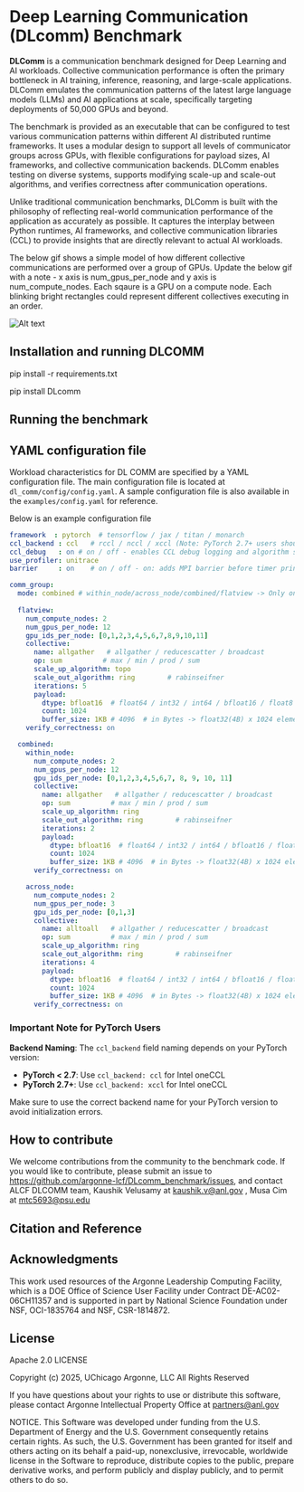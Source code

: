 # Deep Learning Communication (DLcomm) Benchmark

**DLComm** is a communication benchmark designed for Deep Learning and AI workloads. Collective communication performance is often the primary bottleneck in AI training, inference, reasoning, and large-scale applications. DLComm emulates the communication patterns of the latest large language models (LLMs) and AI applications at scale, specifically targeting deployments of 50,000 GPUs and beyond.

The benchmark is provided as an executable that can be configured to test various communication patterns within different AI distributed runtime frameworks. It uses a modular design to support all levels of communicator groups across GPUs, with flexible configurations for payload sizes, AI frameworks, and collective communication backends. DLComm enables testing on diverse systems, supports modifying scale-up and scale-out algorithms, and verifies correctness after communication operations.

Unlike traditional communication benchmarks, DLComm is built with the philosophy of reflecting real-world communication performance of the application as accurately as possible. It captures the interplay between Python runtimes, AI frameworks, and collective communication libraries (CCL) to provide insights that are directly relevant to actual AI workloads.

The below gif shows a simple model of how different collective communications are performed over a group of GPUs. Update the below gif with a note - x axis is num_gpus_per_node and y axis is num_compute_nodes. Each sqaure is a GPU on a compute node. Each blinking bright rectangles could represent different collectives executing in an order.

![Alt text](tools/dl_comm_logo.gif)

## Installation and running DLCOMM

pip install -r requirements.txt

pip install DLcomm

## Running the benchmark

## YAML configuration file

Workload characteristics for DL COMM are specified by a YAML configuration file. The main configuration file is located at `dl_comm/config/config.yaml`. A sample configuration file is also available in the `examples/config.yaml` for reference.

Below is an example configuration file

```yaml
framework  : pytorch  # tensorflow / jax / titan / monarch
ccl_backend : ccl   # rccl / nccl / xccl (Note: PyTorch 2.7+ users should use 'xccl' instead of 'ccl' for Intel oneCCL)
ccl_debug   : on # on / off - enables CCL debug logging and algorithm selection reporting
use_profiler: unitrace
barrier     : on    # on / off - on: adds MPI barrier before timer printing for accurate timing, off: only rank 0 prints

comm_group:
  mode: combined # within_node/across_node/combined/flatview -> Only one out of four should be used
  
  flatview:
    num_compute_nodes: 2
    num_gpus_per_node: 12
    gpu_ids_per_node: [0,1,2,3,4,5,6,7,8,9,10,11]   
    collective:
      name: allgather   # allgather / reducescatter / broadcast
      op: sum          # max / min / prod / sum
      scale_up_algorithm: topo
      scale_out_algorithm: ring        # rabinseifner 
      iterations: 5
      payload:
        dtype: bfloat16  # float64 / int32 / int64 / bfloat16 / float8 / float32
        count: 1024
        buffer_size: 1KB # 4096  # in Bytes -> float32(4B) x 1024 elements
    verify_correctness: on

  combined:
    within_node: 
      num_compute_nodes: 2
      num_gpus_per_node: 12
      gpu_ids_per_node: [0,1,2,3,4,5,6,7, 8, 9, 10, 11]   
      collective:
        name: allgather   # allgather / reducescatter / broadcast
        op: sum          # max / min / prod / sum
        scale_up_algorithm: ring
        scale_out_algorithm: ring        # rabinseifner 
        iterations: 2
        payload:
          dtype: bfloat16  # float64 / int32 / int64 / bfloat16 / float8 / float32
          count: 1024
          buffer_size: 1KB # 4096  # in Bytes -> float32(4B) x 1024 elements
      verify_correctness: on

    across_node: 
      num_compute_nodes: 2
      num_gpus_per_node: 3
      gpu_ids_per_node: [0,1,3] 
      collective:
        name: alltoall   # allgather / reducescatter / broadcast
        op: sum          # max / min / prod / sum
        scale_up_algorithm: ring
        scale_out_algorithm: ring        # rabinseifner 
        iterations: 4
        payload:
          dtype: bfloat16  # float64 / int32 / int64 / bfloat16 / float8 / float32
          count: 1024
          buffer_size: 1KB # 4096  # in Bytes -> float32(4B) x 1024 elements
      verify_correctness: on
```

### Important Note for PyTorch Users

**Backend Naming**: The `ccl_backend` field naming depends on your PyTorch version:

- **PyTorch < 2.7**: Use `ccl_backend: ccl` for Intel oneCCL
- **PyTorch 2.7+**: Use `ccl_backend: xccl` for Intel oneCCL

Make sure to use the correct backend name for your PyTorch version to avoid initialization errors.

## How to contribute

We welcome contributions from the community to the benchmark code.
If you would like to contribute, please submit an issue to https://github.com/argonne-lcf/DLcomm_benchmark/issues, and contact ALCF DLCOMM team, Kaushik Velusamy at kaushik.v@anl.gov , Musa Cim at mtc5693@psu.edu

## Citation and Reference

## Acknowledgments

This work used resources of the Argonne Leadership Computing Facility, which is a DOE Office of Science User Facility under Contract DE-AC02-06CH11357 and is supported in part by National Science Foundation under NSF, OCI-1835764 and NSF, CSR-1814872.

## License

Apache 2.0 LICENSE

Copyright (c) 2025, UChicago Argonne, LLC All Rights Reserved

If you have questions about your rights to use or distribute this software, please contact Argonne Intellectual Property Office at partners@anl.gov

NOTICE. This Software was developed under funding from the U.S. Department of Energy and the U.S. Government consequently retains certain rights. As such, the U.S. Government has been granted for itself and others acting on its behalf a paid-up, nonexclusive, irrevocable, worldwide license in the Software to reproduce, distribute copies to the public, prepare derivative works, and perform publicly and display publicly, and to permit others to do so.
